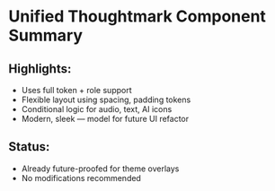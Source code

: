 # Unified Thoughtmark Component Summary

## Highlights:
- Uses full token + role support
- Flexible layout using spacing, padding tokens
- Conditional logic for audio, text, AI icons
- Modern, sleek — model for future UI refactor

## Status:
- Already future-proofed for theme overlays
- No modifications recommended

